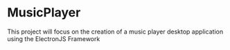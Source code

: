 # MusicPlayer
This project will focus on the creation of a music player desktop application using the ElectronJS Framework

